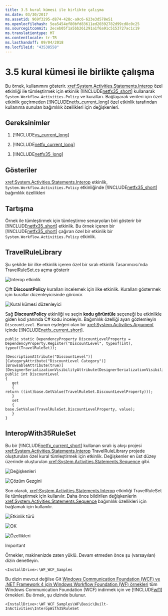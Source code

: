 ```yaml
---
title: 3.5 kural kümesi ile birlikte çalışma
ms.date: 03/30/2017
ms.assetid: 969f3295-d874-428c-a9c6-623e3d578e51
ms.openlocfilehash: 5ea5454ef80bfd83611ed20392782d99cd8c0c25
ms.sourcegitcommit: 2eceb05f1a5bb261291a1f6a91c5153727ac1c19
ms.translationtype: MT
ms.contentlocale: tr-TR
ms.lasthandoff: 09/04/2018
ms.locfileid: "43538558"
---
```

# <a name="interop-with-35-rule-set"></a>3.5 kural kümesi ile birlikte çalışma
Bu örnek, kullanımını gösterir. <xref:System.Activities.Statements.Interop> özel etkinliği ile tümleştirmek için etkinlik [!INCLUDE[netfx35_short](../../../../includes/netfx35-short-md.md)] kullanarak <!--zz <xref:System.Workflow.Activities.Policy> --> `System.Workflow.Activities.Policy` ve kuralları. Bağlayarak verileri için özel etkinlik geçirmeden [!INCLUDE[netfx_current_long](../../../../includes/netfx-current-long-md.md)] özel etkinlik tarafından kullanıma sunulan bağımlılık özellikleri için değişkenleri.  
  
## <a name="requirements"></a>Gereksinimler  
  
1.  [!INCLUDE[vs_current_long](../../../../includes/vs-current-long-md.md)]  
  
2.  [!INCLUDE[netfx_current_long](../../../../includes/netfx-current-long-md.md)]  
  
3.  [!INCLUDE[netfx35_long](../../../../includes/netfx35-long-md.md)]  
  
## <a name="demonstrates"></a>Gösteriler  
 <xref:System.Activities.Statements.Interop> etkinlik, <!--zz <xref:System.Workflow.Activities.Policy> --> `System.Workflow.Activities.Policy` etkinliğinde [!INCLUDE[netfx35_short](../../../../includes/netfx35-short-md.md)] bağımlılık özellikleri  
  
## <a name="discussion"></a>Tartışma  
 Örnek ile tümleştirmek için tümleştirme senaryoları biri gösterir bir [!INCLUDE[netfx35_short](../../../../includes/netfx35-short-md.md)] etkinlik. Bu örnek içeren bir [!INCLUDE[netfx35_short](../../../../includes/netfx35-short-md.md)] çağıran özel bir etkinlik bir <!--zz <xref:System.Workflow.Activities.Policy> --> `System.Workflow.Activities.Policy` etkinlik.  
  
## <a name="travelrulelibrary"></a>TravelRuleLibrary  
 Şu şekilde bir ilke etkinlik içeren özel bir sıralı etkinlik Tasarımcısı'nda TravelRuleSet.cs açma gösterir  
  
 ![Interop etkinlik](../../../../docs/framework/windows-workflow-foundation/samples/media/interoprulespolicy.jpg "InteropRulesPolicy")  
  
 Çift **DiscountPolicy** kuralları incelemek için ilke etkinlik. Kuralları göstermek için kurallar düzenleyicisinde görünür.  
  
 ![Kural kümesi düzenleyici](../../../../docs/framework/windows-workflow-foundation/samples/media/interoprulesruleseteditor.jpg "InteropRulesRuleSetEditor")  
  
 Sağ **DiscountPolicy** etkinliği ve seçin **kodu görüntüle** seçeneği bu etkinlikle giden kod yanında C# kodu inceleyin. Bağımlılık özelliği ayarı gözlemleyin `DiscountLevel`. Bunun eşdeğeri olan bir <xref:System.Activities.Argument> içinde [!INCLUDE[netfx_current_short](../../../../includes/netfx-current-short-md.md)].  
  
```  
public static DependencyProperty DiscountLevelProperty = DependencyProperty.Register("DiscountLevel", typeof(int), typeof(TravelRuleSet));  
  
[DescriptionAttribute("DiscountLevel")]  
[CategoryAttribute("DiscountLevel Category")]  
[BrowsableAttribute(true)]  
[DesignerSerializationVisibilityAttribute(DesignerSerializationVisibility.Visible)]  
public int DiscountLevel  
{  
   get  
   {  
return ((int)base.GetValue(TravelRuleSet.DiscountLevelProperty)));  
   }  
   set  
   {  
base.SetValue(TravelRuleSet.DiscountLevelProperty, value);  
   }  
}  
```  
  
## <a name="interopwith35ruleset"></a>InteropWith35RuleSet  
 Bu bir [!INCLUDE[netfx_current_short](../../../../includes/netfx-current-short-md.md)] kullanan sıralı iş akışı projesi <xref:System.Activities.Statements.Interop> TravelRuleLibrary projede oluşturulan özel kural tümleştirmek için etkinlik. Değişkenler en üst düzey üzerinde oluşturulan <xref:System.Activities.Statements.Sequence> gibi.  
  
 ![Değişkenleri](../../../../docs/framework/windows-workflow-foundation/samples/media/interoprulesvariables.jpg "InteropRulesVariables")  
  
 ![Çözüm Gezgini](../../../../docs/framework/windows-workflow-foundation/samples/media/interoprulessolutionexplorer.jpg "InteropRulesSolutionExplorer")  
  
 Son olarak, <xref:System.Activities.Statements.Interop> etkinliği TravelRuleSet ile tümleştirmek için kullanılır. Daha önce bildirilen değişkenlerin <xref:System.Activities.Statements.Sequence> bağımlılık özellikleri için bağlamak için kullanılır.  
  
 ![Etkinlik türü](../../../../docs/framework/windows-workflow-foundation/samples/media/interoprules.jpg "InteropRules")  
  
 ![OK](../../../../docs/framework/windows-workflow-foundation/samples/media/interoprulesarrow.jpg "InteropRulesArrow")  
  
 ![Özellikleri](../../../../docs/framework/windows-workflow-foundation/samples/media/interoprulesproperties.jpg "InteropRulesProperties")  
  
> [!IMPORTANT]
>  Örnekler, makinenizde zaten yüklü. Devam etmeden önce şu (varsayılan) dizin denetleyin.  
>   
>  `<InstallDrive>:\WF_WCF_Samples`  
>   
>  Bu dizin mevcut değilse Git [Windows Communication Foundation (WCF) ve .NET Framework 4 için Windows Workflow Foundation (WF) örnekleri](https://go.microsoft.com/fwlink/?LinkId=150780) tüm Windows Communication Foundation (WCF) indirmek için ve [!INCLUDE[wf1](../../../../includes/wf1-md.md)] örnekleri. Bu örnek, şu dizinde bulunur.  
>   
>  `<InstallDrive>:\WF_WCF_Samples\WF\Basic\Built-InActivities\InteropWith35RuleSet`
